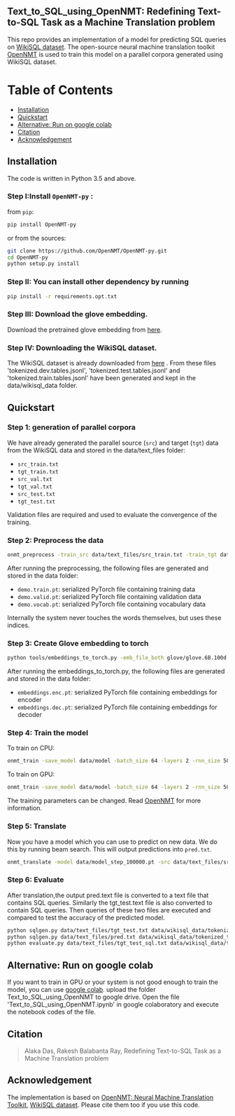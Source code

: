 ## Text_to_SQL_using_OpenNMT: Redefining Text-to-SQL Task as a Machine Translation problem
This repo provides an implementation of a model for predicting SQL queries on [WikiSQL dataset](https://github.com/salesforce/WikiSQL). 
The open-source neural machine translation toolkit [OpenNMT](http://opennmt.net/) is used to train this model on a parallel corpora generated using WikiSQL dataset.

Table of Contents
=================
  * [Installation](#Installation)
  * [Quickstart](#quickstart)
  * [Alternative: Run on google colab](#alternative-run-on-google-colab)
  * [Citation](#citation)
  * [Acknowledgement](#Acknowledgement)


## Installation
The code is written in Python 3.5 and above.

### Step I:Install `OpenNMT-py` :

from `pip`:
```bash
pip install OpenNMT-py
```

or from the sources:
```bash
git clone https://github.com/OpenNMT/OpenNMT-py.git
cd OpenNMT-py
python setup.py install
```
### Step II: You can install other dependency by running 
```bash
pip install -r requirements.opt.txt

```

### Step III: Download the glove embedding.
Download the pretrained glove embedding from [here](https://github.com/stanfordnlp/GloVe).

### Step IV: Downloading the WikiSQL dataset.
The WikiSQL dataset is already downloaded from [here](https://github.com/salesforce/WikiSQL) .
From these files 'tokenized.dev.tables.jsonl', 'tokenized.test.tables.jsonl' and 'tokenized.train.tables.jsonl' have been generated and kept in the data/wikisql_data folder.

## Quickstart

### Step 1: generation of parallel corpora

We have already generated the parallel source (`src`) and target (`tgt`) data from the WikiSQL data and stored in the data/text_files folder:
* `src_train.txt`
* `tgt_train.txt`
* `src_val.txt`
* `tgt_val.txt`
* `src_test.txt`
* `tgt_test.txt`

Validation files are required and used to evaluate the convergence of the training. 


### Step 2: Preprocess the data

```bash
onmt_preprocess -train_src data/text_files/src_train.txt -train_tgt data/text_files/tgt_train.txt -valid_src data/text_files/src_dev.txt -valid_tgt data/text_files/tgt_dev.txt -save_data data/demo
```

After running the preprocessing, the following files are generated and stored in the data folder:

* `demo.train.pt`: serialized PyTorch file containing training data
* `demo.valid.pt`: serialized PyTorch file containing validation data
* `demo.vocab.pt`: serialized PyTorch file containing vocabulary data

Internally the system never touches the words themselves, but uses these indices.

### Step 3: Create Glove embedding to torch 

```bash 
python tools/embeddings_to_torch.py -emb_file_both glove/glove.6B.100d.txt -dict_file venv/demo.vocab.pt -output_file data/embeddings
```

After running the embeddings_to_torch.py, the following files are generated and stored in the data folder:

* `embeddings.enc.pt`: serialized PyTorch file containing embeddings for encoder
* `embeddings.dec.pt`: serialized PyTorch file containing embeddings for decoder
### Step 4: Train the model

To train on CPU:

```bash
onmt_train -save_model data/model -batch_size 64 -layers 2 -rnn_size 500 -word_vec_size 500 -pre_word_vecs_enc data/embeddings.enc.pt -pre_word_vecs_dec data/embeddings.dec.pt -data data -world_size 1 -save_checkpoint_steps 10000 -report_every 5000   
```

To train on GPU:

```bash
onmt_train -save_model data/model -batch_size 64 -layers 2 -rnn_size 500 -word_vec_size 500 -pre_word_vecs_enc data/embeddings.enc.pt -pre_word_vecs_dec data/embeddings.dec.pt -data data -world_size 1 -gpu_ranks 0 -save_checkpoint_steps 10000 -report_every 5000 
```
The training parameters can be changed. Read [OpenNMT](http://opennmt.net/) for more information.

### Step 5: Translate
Now you have a model which you can use to predict on new data. We do this by running beam search. This will output predictions into `pred.txt`.

```bash
onmt_translate -model data/model_step_100000.pt -src data/text_files/src_test.txt -tgt data/text_files/tgt_test.txt -output data/text_files/pred.txt
```

### Step 6: Evaluate
After translation,the output pred.text file is converted to a text file that contains SQL queries. Similarly the tgt_test.text file is also converted to contain SQL queries.
Then queries of these two files are executed and compared to test the accuracy of the predicted model.

```bash
python sqlgen.py data/text_files/tgt_test.txt data/wikisql_data/tokenized_test.tables.jsonl data/text_files/tgt_test_sql.txt
python sqlgen.py data/text_files/pred.txt data/wikisql_data/tokenized_test.tables.jsonl data/text_files/pred_sql.txt
python evaluate.py data/text_files/tgt_test_sql.txt data/wikisql_data/test.db data/text_files/pred_sql.txt
```

## Alternative: Run on google colab
If you want to train in GPU or your system is not good enough to train the model, you can use [google colab](https://colab.research.google.com/notebooks/intro.ipynb).
upload the folder Text_to_SQL_using_OpenNMT to google drive. Open the file 'Text_to_SQL_using_OpenNMT.ipynb' in google colaboratory and execute the notebook codes of the file.

## Citation

> Alaka Das, Rakesh Balabanta Ray, Redefining Text-to-SQL Task as a Machine Translation problem

## Acknowledgement

The implementation is based on 
[OpenNMT: Neural Machine Translation Toolkit](https://arxiv.org/pdf/1805.11462), 
[WikiSQL dataset](https://github.com/salesforce/WikiSQL). 
Please cite them too if you use this code.

